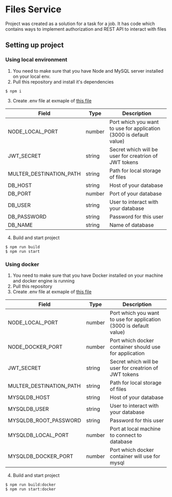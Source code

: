 # Files Service

Project was created as a solution for a task for a job. It has code which contains ways to implement authorization and REST API to interact with files

## Setting up project

### Using local environment

1. You need to make sure that you have Node and MySQL server installed on your local env.
2. Pull this repository and install it's dependencies

```console
$ npm i
```

3. Create .env file at exmaple of [this file](.env.example.local)

| Field                   | Type   | Description                                                        |
| ----------------------- | ------ | ------------------------------------------------------------------ |
| NODE_LOCAL_PORT         | number | Port which you want to use for application (3000 is default value) |
| JWT_SECRET              | string | Secret which will be user for creatrion of JWT tokens              |
| MULTER_DESTINATION_PATH | string | Path for local storage of files                                    |
| DB_HOST                 | string | Host of your database                                              |
| DB_PORT                 | number | Port of your database                                              |
| DB_USER                 | string | User to interact with your database                                |
| DB_PASSWORD             | string | Password for this user                                             |
| DB_NAME                 | string | Name of database                                                   |

4. Build and start project

```console
$ npm run build
$ npm run start
```

### Using docker

1. You need to make sure that you have Docker installed on your machine and docker engine is running
2. Pull this repository
3. Create .env file at exmaple of [this file](.env.example.docker)

| Field                   | Type   | Description                                                        |
| ----------------------- | ------ | ------------------------------------------------------------------ |
| NODE_LOCAL_PORT         | number | Port which you want to use for application (3000 is default value) |
| NODE_DOCKER_PORT        | number | Port which docker container should use for application             |
| JWT_SECRET              | string | Secret which will be user for creatrion of JWT tokens              |
| MULTER_DESTINATION_PATH | string | Path for local storage of files                                    |
| MYSQLDB_HOST            | string | Host of your database                                              |
| MYSQLDB_USER            | string | User to interact with your database                                |
| MYSQLDB_ROOT_PASSWORD   | string | Password for this user                                             |
| MYSQLDB_LOCAL_PORT      | number | Port at local machine to connect to database                       |
| MYSQLDB_DOCKER_PORT     | number | Port which docker container will use for mysql                     |

4. Build and start project

```console
$ npm run build:docker
$ npm run start:docker
```
